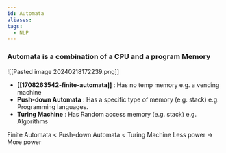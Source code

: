```yaml
---
id: Automata
aliases: 
tags:
  - NLP
---
```

### **Automata** is a combination of a CPU and a program Memory

![[Pasted image 20240218172239.png]]

- **[[1708263542-finite-automata]]** : Has no temp memory
  e.g. a vending machine
- **Push-down Automata** : Has a specific type of memory (e.g. stack)
  e.g. Programming languages.
- **Turing Machine** : Has Random access memory (e.g. stack)
  e.g. Algorithms

Finite Automata < Push-down Automata < Turing Machine
Less power → More power
